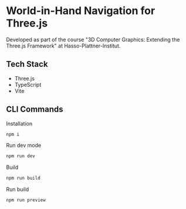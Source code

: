 # World-in-Hand Navigation for Three.js
Developed as part of the course "3D Computer Graphics: Extending the Three.js Framework" at Hasso-Plattner-Institut.

## Tech Stack

- Three.js
- TypeScript
- Vite

## CLI Commands

Installation

```bash
npm i
```

Run dev mode

```bash
npm run dev
```

Build

```bash
npm run build
```

Run build

```bash
npm run preview
```
